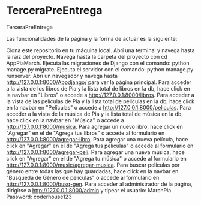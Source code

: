 # TerceraPreEntrega
TerceraPreEntrega

Las funcionalidades de la página y la forma de actuar es la siguiente:

Clona este repositorio en tu máquina local. Abrí una terminal y navega hasta la raíz del proyecto. 
Navega hasta la carpeta del proyecto con cd AppPiaMarch. 
Ejecuta las migraciones de Django con el comando: python manage.py migrate. 
Ejecuta el servidor con el comando: python manage.py runserver. 
Abri un navegador y navega hasta http://127.0.0.1:8000/Appdjango/ para ver la página principal. 
Para acceder a la vista de los libros de Pia y la lista total de libros en la db, hace click en la navbar en "Libros" o accede a http://127.0.0.1:8000/libros.
Para acceder a la vista de las películas de Pia y la lista total de peliculas en la db, hace click en la navbar en "Películas" o accede a http://127.0.0.1:8000/peliculas. 
Para acceder a la vista de la música de Pia y la lista total de música en la db, hace click en la navbar en "Música" o accede a http://127.0.0.1:8000/musica. 
Para agregar un nuevo libro, hace click en "Agregar" en el de "Agrega tus libros" o accede al formulario en http://127.0.0.1:8000/agregar-libro. 
Para agregar una nueva película, hace click en "Agregar" en el de "Agrega tus películas" o accede al formulario en http://127.0.0.1:8000/agregar-peli. 
Para agregar una nueva música, hace click en "Agregar" en el de "Agrega tu música" o accede al formulario en http://127.0.0.1:8000/music/agregar-musica. 
Para buscar peliculas por género entre todas las que hay guardadas, hace click en la navbar en "Búsqueda de Género de películas" o accede al formulario en http://127.0.0.1:8000/busq-gen. 
Para acceder al administrador de la página, dirigirse a http://127.0.0.1:8000/admin y tipear el usuario: MarchPia Password: coderhouse123

